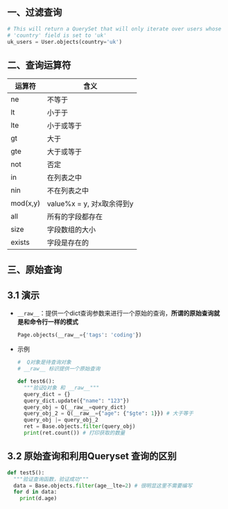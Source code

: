 ## 一、过滤查询

```python
# This will return a QuerySet that will only iterate over users whose
# 'country' field is set to 'uk'
uk_users = User.objects(country='uk')
```

## 二、查询运算符

| 运算符   | 含义                      |
| -------- | ------------------------- |
| ne       | 不等于                    |
| lt       | 小于于                    |
| lte      | 小于或等于                |
| gt       | 大于                      |
| gte      | 大于或等于                |
| not      | 否定                      |
| in       | 在列表之中                |
| nin      | 不在列表之中              |
| mod(x,y) | value%x = y, 对x取余得到y |
| all      | 所有的字段都存在          |
| size     | 字段数组的大小            |
| exists   | 字段是存在的              |



## 三、原始查询

## 3.1 演示

- `__raw__`：提供一个dict查询参数来进行一个原始的查询，**所谓的原始查询就是和命令行一样的模式**

  ```python
  Page.objects(__raw__={'tags': 'coding'})
  ```

- 示例

  ```python
  #  Q对象是待查询对象
  # __raw__ 标识提供一个原始查询
  
  def test6():
    """验证Q对象 和 __raw__"""
    query_dict = {}
    query_dict.update({"name": "123"})
    query_obj = Q(__raw__=query_dict)
    query_obj_2 = Q(__raw__={"age": {"$gte": 1}}) # 大于等于
    query_obj |= query_obj_2
    ret = Base.objects.filter(query_obj)
    print(ret.count()) # 打印获取的数量
  ```

## 3.2 原始查询和利用Queryset 查询的区别

```python
def test5():
  """验证查询函数，验证成功"""
  data = Base.objects.filter(age__lte=2) # 很明显这里不需要编写
  for d in data:
    print(d.age)

```

